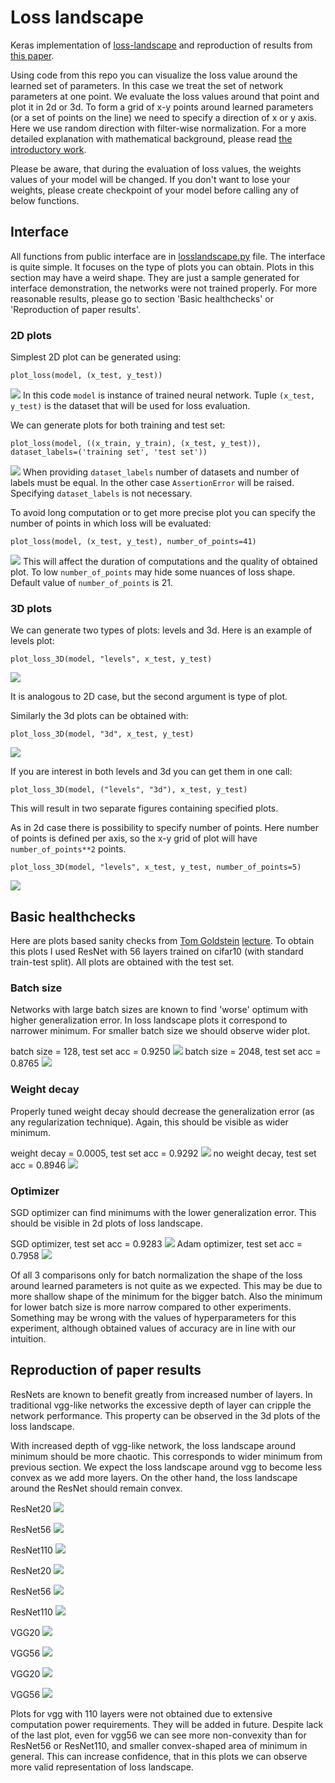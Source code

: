 # Loss landscape

Keras implementation of [loss-landscape](https://github.com/tomgoldstein/loss-landscape) and reproduction of results from [this paper](https://arxiv.org/abs/1712.09913).

Using code from this repo you can visualize the loss value around the learned set of parameters. In this case we treat the set of network parameters at one point. We evaluate the loss values around that point and plot it in 2d or 3d. To form a grid of x-y points around learned parameters (or a set of points on the line) we need to specify a direction of x or y axis. Here we use random direction with filter-wise normalization. For a more detailed explanation with mathematical background, please read [the introductory work](https://arxiv.org/abs/1712.09913).

Please be aware, that during the evaluation of loss values, the weights values of your model will be changed. If you don't want to lose your weights, please create checkpoint of your model before calling any of below functions.

## Interface

All functions from public interface are in [losslandscape.py](losslandscape.py) file. The interface is quite simple. It focuses on the type of plots you can obtain. Plots in this section may have a weird shape. They are just a sample generated for interface demonstration, the networks were not trained properly. For more reasonable results, please go to section 'Basic healthchecks' or 'Reproduction of paper results'.

### 2D plots

Simplest 2D plot can be generated using:
```
plot_loss(model, (x_test, y_test))
```
![](readme_files/2d_example1.png)
In this code <code>model</code> is instance of trained neural network. Tuple <code>(x_test, y_test)</code> is the dataset that will be used for loss evaluation. 
  
We can generate plots for both training and test set:
```
plot_loss(model, ((x_train, y_train), (x_test, y_test)), dataset_labels=('training set', 'test set'))
```
![](readme_files/2d_example2.png)
When providing <code>dataset_labels</code> number of datasets and number of labels must be equal. In the other case <code>AssertionError</code> will be raised. Specifying <code>dataset_labels</code> is not necessary.

To avoid long computation or to get more precise plot you can specify the number of points in which loss will be evaluated:
```
plot_loss(model, (x_test, y_test), number_of_points=41)
```
![](readme_files/2d_example3.png)
This will affect the duration of computations and the quality of obtained plot. To low <code>number_of_points</code> may hide some nuances of loss shape. Default value of <code>number_of_points</code> is 21.


### 3D plots

We can generate two types of plots: levels and 3d.
Here is an example of levels plot:
```
plot_loss_3D(model, "levels", x_test, y_test)
```
![](readme_files/3d_example1.png)

It is analogous to 2D case, but the second argument is type of plot. 

Similarly the 3d plots can be obtained with:
```
plot_loss_3D(model, "3d", x_test, y_test)
```
![](readme_files/3d_example2.png)

If you are interest in both levels and 3d you can get them in one call:
```
plot_loss_3D(model, ("levels", "3d"), x_test, y_test)
```
This will result in two separate figures containing specified plots.

As in 2d case there is possibility to specify number of points. Here number of points is defined per axis, so the x-y grid of plot will have <code>number_of_points**2</code> points.
```
plot_loss_3D(model, "levels", x_test, y_test, number_of_points=5)
```
![](readme_files/3d_example3.png)

## Basic healthchecks

Here are plots based sanity checks from [Tom Goldstein](https://github.com/tomgoldstein) [lecture](https://www.youtube.com/watch?v=78vq6kgsTa8). To obtain this plots I used ResNet with 56 layers trained on cifar10 (with standard train-test split). All plots are obtained with the test set.

### Batch size

 Networks with large batch sizes are known to find 'worse' optimum with higher generalization error. In loss landscape plots it correspond to narrower minimum. For smaller batch size we should observe wider plot.

batch size = 128, test set acc = 0.9250
![](readme_files/healthcheck_batchsize_128.png)
batch size = 2048, test set acc = 0.8765
![](readme_files/healthcheck_batchsize_2048.png)

### Weight decay

Properly tuned weight decay should decrease the generalization error (as any regularization technique). Again, this should be visible as wider minimum.

weight decay = 0.0005, test set acc = 0.9292
![](readme_files/healthcheck_weight_decay_0005.png)
no weight decay, test set acc = 0.8946
![](readme_files/healthcheck_weight_decay_None.png)

### Optimizer

SGD optimizer can find minimums with the lower generalization error. This should be visible in 2d plots of loss landscape.

SGD optimizer, test set acc = 0.9283
![](readme_files/healthcheck_optimizer_SGD.png)
Adam optimizer, test set acc = 0.7958
![](readme_files/healthcheck_optimizer_Adam.png)


Of all 3 comparisons only for batch normalization the shape of the loss around learned parameters is not quite as we expected. This may be due to more shallow shape of the minimum for the bigger batch. Also the minimum for lower batch size is more narrow compared to other experiments. Something may be wrong with the values of hyperparameters for this experiment, although obtained values of accuracy are in line with our intuition.

## Reproduction of paper results

ResNets are known to benefit greatly from increased number of layers. In traditional vgg-like networks the excessive depth of layer can cripple the network performance. This property can be observed in the 3d plots of the loss landscape. 

With increased depth of vgg-like network, the loss landscape around minimum should be more chaotic. This corresponds to wider minimum from previous section. We expect the loss landscape around vgg to become less convex as we add more layers. On the other hand, the loss landscape around the ResNet should remain convex.

ResNet20
![](readme_files/resnet20.png)

ResNet56
![](readme_files/resnet56.png)

ResNet110
![](readme_files/resnet110.png)

ResNet20
![](readme_files/resnet20_3d.png)

ResNet56
![](readme_files/resnet56_3d.png)

ResNet110
![](readme_files/resnet110_3d.png)


VGG20
![](readme_files/vgglike20.png)

VGG56
![](readme_files/vgglike56.png)

VGG20
![](readme_files/vgglike20_3d.png)

VGG56
![](readme_files/vgglike56_3d.png)

Plots for vgg with 110 layers were not obtained due to extensive computation power requirements. They will be added in future. Despite lack of the last plot, even for vgg56 we can see more non-convexity than for ResNet56 or ResNet110, and smaller convex-shaped area of minimum in general. This can increase confidence, that in this plots we can observe more valid representation of loss landscape.